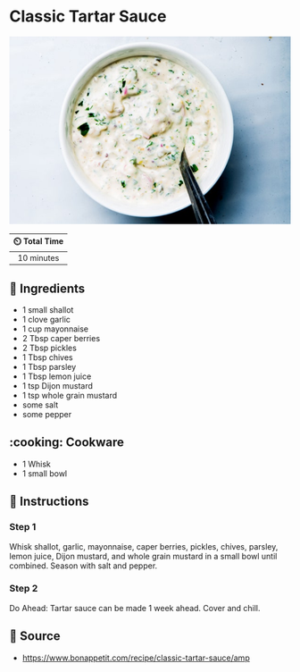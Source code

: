 # Classic Tartar Sauce

![Classic Tartar Sauce](../assets/images/classic-tartar-sauce.jpg)

| :timer_clock: Total Time |
|:-----------------------: |
| 10 minutes |

## :salt: Ingredients

- 1 small shallot
- 1 clove garlic
- 1 cup mayonnaise
- 2 Tbsp caper berries
- 2 Tbsp pickles
- 1 Tbsp chives
- 1 Tbsp parsley
- 1 Tbsp lemon juice
- 1 tsp Dijon mustard
- 1 tsp whole grain mustard
- some salt
- some pepper

## :cooking: Cookware

- 1 Whisk
- 1 small bowl

## :pencil: Instructions

### Step 1

Whisk shallot, garlic, mayonnaise, caper berries, pickles, chives, parsley, lemon juice, Dijon mustard, and whole grain
mustard in a small bowl until combined. Season with salt and pepper.

### Step 2

Do Ahead: Tartar sauce can be made 1 week ahead. Cover and chill.

## :link: Source

- <https://www.bonappetit.com/recipe/classic-tartar-sauce/amp>
